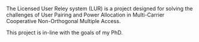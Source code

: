 The Licensed User Reley system (LUR) is a project designed for solving the challenges of User Pairing and Power Allocation in Multi-Carrier Cooperative Non-Orthogonal Multiple Access.

This project is in-line with the goals of my PhD.

